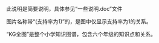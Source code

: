 
  此说明是简要说明，具体参见“一些说明.doc”文件
  
  图片名称带“(支持率为1)”的，是图中仅显示支持率为1的关系。
  
  “KG全图”是整个小学知识图谱，包含六个年级的知识点和关系。
  
  
